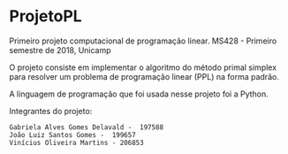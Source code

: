 # ProjetoPL
Primeiro projeto computacional de programação linear. MS428 - Primeiro semestre de 2018, Unicamp

O projeto consiste em implementar o algoritmo do método primal simplex para resolver um problema de programação linear (PPL) na forma padrão.

A linguagem de programação que foi usada nesse projeto foi a Python.

Integrantes do projeto:

    Gabriela Alves Gomes Delavald -  197588
    João Luiz Santos Gomes -  199657    
    Vinícius Oliveira Martins - 206853
